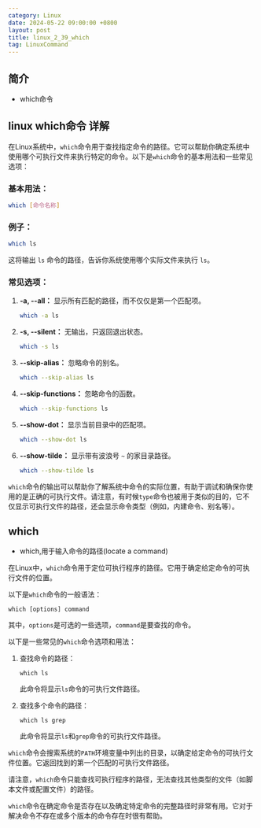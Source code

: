 ```yaml
---
category: Linux
date: 2024-05-22 09:00:00 +0800
layout: post
title: linux_2_39_which
tag: LinuxCommand
---
```

## 简介

+ which命令

## linux which命令 详解

在Linux系统中，`which`命令用于查找指定命令的路径。它可以帮助你确定系统中使用哪个可执行文件来执行特定的命令。以下是`which`命令的基本用法和一些常见选项：

### 基本用法：
```bash
which [命令名称]
```

### 例子：
```bash
which ls
```
这将输出 `ls` 命令的路径，告诉你系统使用哪个实际文件来执行 `ls`。

### 常见选项：

1. **-a, --all：** 显示所有匹配的路径，而不仅仅是第一个匹配项。
    ```bash
    which -a ls
    ```

2. **-s, --silent：** 无输出，只返回退出状态。
    ```bash
    which -s ls
    ```

3. **--skip-alias：** 忽略命令的别名。
    ```bash
    which --skip-alias ls
    ```

4. **--skip-functions：** 忽略命令的函数。
    ```bash
    which --skip-functions ls
    ```

5. **--show-dot：** 显示当前目录中的匹配项。
    ```bash
    which --show-dot ls
    ```

6. **--show-tilde：** 显示带有波浪号 `~` 的家目录路径。
    ```bash
    which --show-tilde ls
    ```

`which`命令的输出可以帮助你了解系统中命令的实际位置，有助于调试和确保你使用的是正确的可执行文件。请注意，有时候`type`命令也被用于类似的目的，它不仅显示可执行文件的路径，还会显示命令类型（例如，内建命令、别名等）。

## which  

+ which,用于输入命令的路径(locate a command)

在Linux中，`which`命令用于定位可执行程序的路径。它用于确定给定命令的可执行文件的位置。

以下是`which`命令的一般语法：

```
which [options] command
```

其中，`options`是可选的一些选项，`command`是要查找的命令。

以下是一些常见的`which`命令选项和用法：

1. 查找命令的路径：
   ```
   which ls
   ```

   此命令将显示`ls`命令的可执行文件路径。

2. 查找多个命令的路径：
   ```
   which ls grep
   ```

   此命令将显示`ls`和`grep`命令的可执行文件路径。

`which`命令会搜索系统的`PATH`环境变量中列出的目录，以确定给定命令的可执行文件位置。它返回找到的第一个匹配的可执行文件路径。

请注意，`which`命令只能查找可执行程序的路径，无法查找其他类型的文件（如脚本文件或配置文件）的路径。

`which`命令在确定命令是否存在以及确定特定命令的完整路径时非常有用。它对于解决命令不存在或多个版本的命令存在时很有帮助。